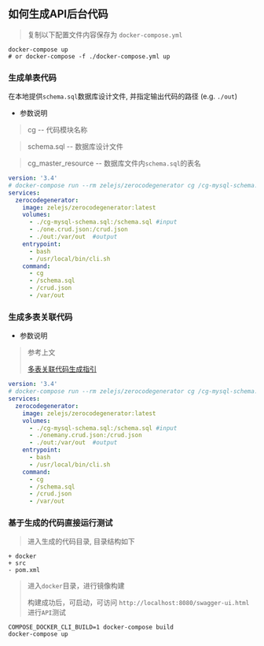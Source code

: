 ## 如何生成API后台代码
> 复制以下配置文件内容保存为 `docker-compose.yml`
```
docker-compose up
# or docker-compose -f ./docker-compose.yml up
```

### 生成单表代码
在本地提供`schema.sql`数据库设计文件, 并指定输出代码的路径 (e.g. `./out`)

- 参数说明
> cg  -- 代码模块名称

> schema.sql -- 数据库设计文件

> cg_master_resource   -- 数据库文件内`schema.sql`的表名


```yml
version: '3.4'
# docker-compose run --rm zelejs/zerocodegenerator cg /cg-mysql-schema.sql cg_master_resource /var/out
services:
  zerocodegenerator:
    image: zelejs/zerocodegenerator:latest
    volumes:
      - ./cg-mysql-schema.sql:/schema.sql #input
      - ./one.crud.json:/crud.json
      - ./out:/var/out  #output
    entrypoint:
      - bash
      - /usr/local/bin/cli.sh
    command:
      - cg
      - /schema.sql
      - /crud.json
      - /var/out
```

### 生成多表关联代码
- 参数说明
> 参考上文
>
> [多表关联代码生成指引](https://github.com/zelejs/cg-api-cli/blob/master/crud.json-guide.md)
> 
```yml
version: '3.4'
# docker-compose run --rm zelejs/zerocodegenerator cg /cg-mysql-schema.sql cg_master_resource /var/out
services:
  zerocodegenerator:
    image: zelejs/zerocodegenerator:latest
    volumes:
      - ./cg-mysql-schema.sql:/schema.sql #input
      - ./onemany.crud.json:/crud.json
      - ./out:/var/out  #output
    entrypoint:
      - bash
      - /usr/local/bin/cli.sh
    command:
      - cg
      - /schema.sql
      - /crud.json
      - /var/out
```


### 基于生成的代码直接运行测试
> 进入生成的代码目录, 目录结构如下
```
+ docker
+ src
- pom.xml
```

> 进入`docker`目录，进行镜像构建
> 
> 构建成功后，可启动，可访问 `http://localhost:8080/swagger-ui.html`进行`API`测试 
```shell
COMPOSE_DOCKER_CLI_BUILD=1 docker-compose build
docker-compose up
```
